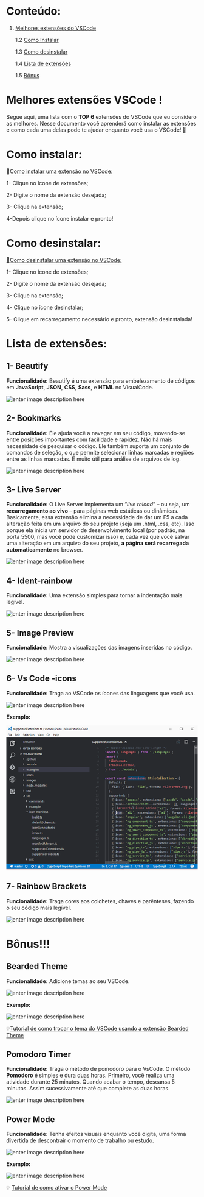 ﻿# Conteúdo:

 1. [Melhores extensões do VSCode](#Melhores-extensões-vscode-)

 	1.2 [Como Instalar](#como-instalar)

	 1.3 [Como desinstalar](#como-desinstalar)

	 1.4 [Lista de extensões](#lista-de-extensões)

	 1.5 [Bônus](#bônus)

# Melhores extensões VSCode !  

Segue aqui, uma lista com o **TOP 6** extensões do VSCode que eu considero as melhores. Nesse documento você aprenderá como instalar as extensões e como cada uma delas pode te ajudar enquanto você usa o VSCode! 🤩

# Como instalar:

[📌Como instalar uma extensão no VSCode:](https://youtu.be/4j9Pu51IeWQ)

1- Clique no ícone de extensões;

2- Digite o nome da extensão desejada;

3- Clique na extensão;

4-Depois clique no ícone instalar e pronto! 

# Como desinstalar:

[📌Como desinstalar uma extensão no VSCode:](https://youtu.be/rzFURexY8nc)

1- Clique no ícone de extensões;

2- Digite o nome da extensão desejada;

3- Clique na extensão;

4- Clique no ícone desinstalar;

5- Clique em recarregamento necessário e pronto, extensão desinstalada!

# Lista de extensões:

## 1- Beautify

**Funcionalidade:**  Beautify é uma extensão para embelezamento de códigos em **JavaScript**, **JSON**, **CSS**, **Sass**, e **HTML** no VisualCode.

![enter image description here](https://thedeployguy.com/static/c2047a90bb6d110c01b20ecec760a371/59415/beautify.png)

## 2- Bookmarks

**Funcionalidade:** Ele ajuda você a navegar em seu código, movendo-se entre posições importantes com facilidade e rapidez. Não há mais necessidade de pesquisar o código. Ele também suporta um conjunto de comandos de seleção, o que permite selecionar linhas marcadas e regiões entre as linhas marcadas. É muito útil para análise de arquivos de log.

![enter image description here](https://raw.githubusercontent.com/alefragnani/vscode-bookmarks/master/images/vscode-bookmarks-logo-readme.png)

## 3- Live Server

**Funcionalidade:** O Live Server implementa um “_live reload_” – ou seja, um **recarregamento ao vivo** – para páginas web estáticas ou dinâmicas. Basicamente, essa extensão elimina a necessidade de dar um F5 a cada alteração feita em um arquivo do seu projeto (seja um .html, .css, etc). Isso porque ela inicia um servidor de desenvolvimento local (por padrão, na porta 5500, mas você pode customizar isso) e, cada vez que você salvar uma alteração em um arquivo do seu projeto, **a página será recarregada automaticamente** no browser.

![enter image description here](https://miro.medium.com/max/1400/1*5Ls-Y7HNYtg8xmZwtgEO1g.png)

## 4- Ident-rainbow

**Funcionalidade:** Uma extensão simples para tornar a indentação mais legível.

![enter image description here](https://uploaddeimagens.com.br/images/003/465/846/full/indent-rainbow.png?1633399540)

## 5- Image Preview

**Funcionalidade:** Mostra a visualizações das imagens inseridas no código.

![enter image description here](https://uploaddeimagens.com.br/images/003/465/845/full/Image_preview.png?1633399495)

## 6- Vs Code -icons

**Funcionalidade:**  Traga ao VSCode os ícones das linguagens que você usa.

![enter image description here](https://thedeployguy.com/static/d347875584a119fd6d2e520816456cd0/fcda8/icons.png) 

**Exemplo:** 

![enter image description here](https://raw.githubusercontent.com/vscode-icons/vscode-icons/master/images/screenshot.gif)

## 7- Rainbow Brackets

**Funcionalidade:** Traga cores aos colchetes, chaves e parênteses, fazendo o seu código mais legível.

![enter image description here](https://uploaddeimagens.com.br/images/003/465/844/full/Rainbow_Brackets.png?1633399451)

# Bônus!!!

##  Bearded Theme

**Funcionalidade:** Adicione temas ao seu VSCode.

![enter image description here](https://uploaddeimagens.com.br/images/003/465/843/full/bearded_theme.png?1633399407)

**Exemplo:**

![enter image description here](https://raw.githubusercontent.com/BeardedBear/bearded-theme/master/assets/themes.png)

💡[Tutorial de como trocar o tema do VSCode usando a extensão Bearded Theme](https://youtu.be/UKpB7xEwQc8)

##  Pomodoro Timer

**Funcionalidade:** Traga o método de pomodoro para o VsCode. O método  **Pomodoro**  é simples e dura duas horas. Primeiro, você realiza uma atividade durante 25 minutos. Quando acabar o tempo, descansa 5 minutos. Assim sucessivamente até que complete as duas horas.

![enter image description here](https://uploaddeimagens.com.br/images/003/465/842/full/Pomodoro_Timer.png?1633399352)

##  Power Mode

**Funcionalidade:** Tenha efeitos visuais enquanto você digita, uma forma divertida de descontrair o momento de trabalho ou estudo.

![enter image description here](https://uploaddeimagens.com.br/images/003/465/840/full/Power_mode.png?1633399191)

**Exemplo:**

![enter image description here](https://github.com/hoovercj/vscode-power-mode/raw/master/images/demo-presets-particles.gif)

💡 [Tutorial de como ativar o Power Mode](https://youtu.be/kTMsCAKiqko)




